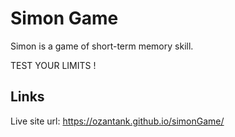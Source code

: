 # Simon Game
Simon is a game of short-term memory skill.

TEST YOUR LIMITS !

## Links

Live site url: https://ozantank.github.io/simonGame/
